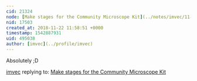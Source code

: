 ```yaml
---
cid: 21324
node: [Make stages for the Community Microscope Kit](../notes/imvec/11-10-2018/community-microscope-laser-cut-file)
nid: 17503
created_at: 2018-11-22 11:58:51 +0000
timestamp: 1542887931
uid: 495038
author: [imvec](../profile/imvec)
---
```


Absolutely ;D

[imvec](../profile/imvec) replying to: [Make stages for the Community Microscope Kit](../notes/imvec/11-10-2018/community-microscope-laser-cut-file)

